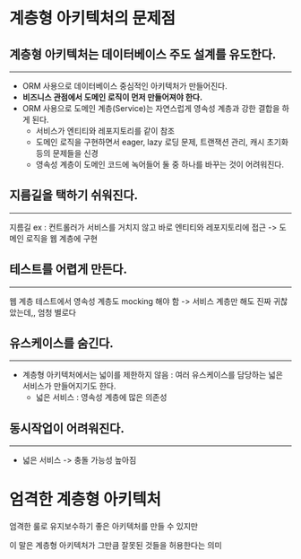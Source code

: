 # 계층형 아키텍처의 문제점

## 계층형 아키텍처는 데이터베이스 주도 설계를 유도한다.
---
- ORM 사용으로 데이터베이스 중심적인 아키텍처가 만들어진다.
- **비즈니스 관점에서 도메인 로직이 먼저 만들어져야 한다.**
- ORM 사용으로 도메인 계층(Service)는 자연스럽게 영속성 계층과 강한 결합을 하게 된다.
	- 서비스가 엔티티와 레포지토리를 같이 참조
	- 도메인 로직을 구현하면서 eager, lazy 로딩 문제, 트랜잭션 관리, 캐시 초기화 등의 문제들을 신경
	- 영속성 계층이 도메인 코드에 녹어들어 둘 중 하나를 바꾸는 것이 어려워진다.

## 지름길을 택하기 쉬워진다.
---
지름길 ex : 컨트롤러가 서비스를 거치지 않고 바로 엔티티와 레포지토리에 접근 -> 도메인 로직을 웹 계층에 구현

## 테스트를 어렵게 만든다.
---
웹 계층 테스트에서 영속성 계층도 mocking 해야 함 -> 서비스 계층만 해도 진짜 귀찮았는데,, 엄청 별로다

## 유스케이스를 숨긴다.
---
- 계층형 아키텍처에서는 넓이를 제한하지 않음 : 여러 유스케이스를 담당하는 넓은 서비스가 만들어지기도 한다.
	- 넓은 서비스 : 영속성 계층에 많은 의존성

## 동시작업이 어려워진다.
---
- 넓은 서비스 -> 충돌 가능성 높아짐

# 엄격한 계층형 아키텍처
엄격한 룰로 유지보수하기 좋은 아키텍처를 만들 수 있지만 

이 말은 계층형 아키텍처가 그만큼 잘못된 것들을 허용한다는 의미